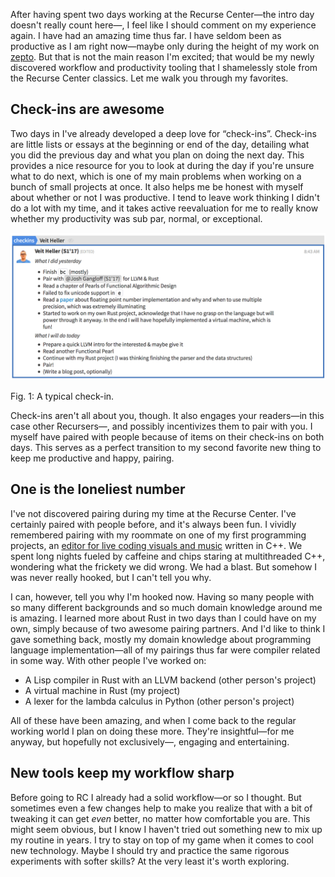 After having spent two days working at the Recurse Center—the intro day doesn't
really count here—, I feel like I should comment on my experience again. I have had
an amazing time thus far. I have seldom been as productive as I am right now—maybe
only during the height of my work on [zepto](https://github.com/zepto-lang/zepto).
But that is not the main reason I'm excited; that would be my newly discovered workflow
and productivity tooling that I shamelessly stole from the Recurse Center classics.
Let me walk you through my favorites.

## Check-ins are awesome

Two days in I've already developed a deep love for “check-ins”. Check-ins are
little lists or essays at the beginning or end of the day, detailing what you
did the previous day and what you plan on doing the next day. This provides a nice
resource for you to look at during the day if you're unsure what to do next,
which is one of my main problems when working on a bunch of small projects
at once. It also helps me be honest with myself about whether or not I was
productive. I tend to leave work thinking I didn't do a lot with my time, and
it takes active reevaluation for me to really know whether my productivity was
sub par, normal, or exceptional.

![](/images/checkin.png)

<div class="figure-label">Fig. 1: A typical check-in.</div>

Check-ins aren't all about you, though. It also engages your readers—in this
case other Recursers—, and possibly incentivizes them to pair with you. I myself
have paired with people because of items on their check-ins on both days. This
serves as a perfect transition to my second favorite new thing to keep me
productive and happy, pairing.

## One is the loneliest number

I've not discovered pairing during my time at the Recurse Center. I've certainly
paired with people before, and it's always been fun. I vividly remembered
pairing with my roommate on one of my first programming projects, an [editor
for live coding visuals and music](https://github.com/VetoProjects/VetoLC)
written in C++. We spent long nights fueled by caffeine and chips staring at
multithreaded C++, wondering what the frickety we did wrong. We had a blast. But
somehow I was never really hooked, but I can't tell you why.

I can, however, tell you why I'm hooked now. Having so many people with so many
different backgrounds and so much domain knowledge around me is amazing. I
learned more about Rust in two days than I could have on my own, simply
because of two awesome pairing partners. And I'd like to think I gave something
back, mostly my domain knowledge about programming language implementation—all
of my pairings thus far were compiler related in some way. With other people
I've worked on:

- A Lisp compiler in Rust with an LLVM backend (other person's project)
- A virtual machine in Rust (my project)
- A lexer for the lambda calculus in Python (other person's project)

All of these have been amazing, and when I come back to the regular working
world I plan on doing these more. They're insightful—for me anyway, but
hopefully not exclusively—, engaging and entertaining.

## New tools keep my workflow sharp

Before going to RC I already had a solid workflow—or so I thought. But sometimes
even a few changes help to make you realize that with a bit of tweaking it can
get *even* better, no matter how comfortable you are. This might seem obvious,
but I know I haven't tried out something new to mix up my routine in years. I
try to stay on top of my game when it comes to cool new technology. Maybe
I should try and practice the same rigorous experiments with softer skills? At
the very least it's worth exploring.
